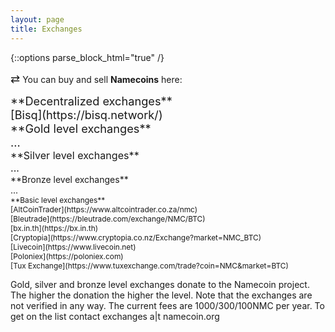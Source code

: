 ```yaml
---
layout: page
title: Exchanges
---
```


{::options parse_block_html="true" /}

<span style="font-size:130%;">&#8644;</span> You can buy and sell **Namecoins** here:

<span id="decentralized-exchanges" style="font-size:130%;">
**Decentralized exchanges**<br>
[Bisq](https://bisq.network/)<br>
</span>

<span style="font-size:130%;">
**Gold level exchanges**<br>
...<br>
</span>

<span style="font-size:115%;">
**Silver level exchanges**<br>
...<br>
</span>

<span style="font-size:100%;">
**Bronze level exchanges**<br>
...<br>
</span>

<span style="font-size:85%;">
**Basic level exchanges**<br>
[AltCoinTrader](https://www.altcointrader.co.za/nmc)<br>
[Bleutrade](https://bleutrade.com/exchange/NMC/BTC)<br>
[bx.in.th](https://bx.in.th)<br>
[Cryptopia](https://www.cryptopia.co.nz/Exchange?market=NMC_BTC)<br>
[Livecoin](https://www.livecoin.net)<br>
[Poloniex](https://poloniex.com)<br>
[Tux Exchange](https://www.tuxexchange.com/trade?coin=NMC&market=BTC)<br>
</span>

Gold, silver and bronze level exchanges donate to the Namecoin project. The higher the donation the higher the level. Note that the exchanges are not verified in any way.
The current fees are 1000/300/100NMC per year. To get on the list contact exchanges a|t namecoin.org
